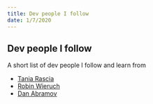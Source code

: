 ```yaml
---
title: Dev people I follow
date: 1/7/2020
---
```


## Dev people I follow

A short list of dev people I follow and learn from

- [Tania Rascia](https://www.taniarascia.com)
- [Robin Wieruch](https://www.robinwieruch.de/)
- [Dan Abramov](https://overreacted.io/)
